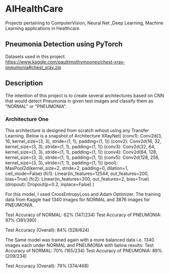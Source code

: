 # AIHealthCare
Projects pertaining to ComputerVision, Neural Net ,Deep Learning, Machine Learning applications in Healthcare.

## Pneumonia Detection using PyTorch
 Datasets used in this project. https://www.kaggle.com/paultimothymooney/chest-xray-pneumonia#chest_xray.zip

## Description

The intention of this project is to create several architectures based on CNN that would detect  Pneumonia in given test images and classify them as "NORMAL" or "PNEUMONIA".

### Architecture One 
This architecture is designed from scratch wihout using any Transfer Learning.
Below is a snapshot of Architecture
XRayNet(
  (conv1): Conv2d(3, 16, kernel_size=(3, 3), stride=(1, 1), padding=(1, 1))
  (conv2): Conv2d(16, 32, kernel_size=(3, 3), stride=(1, 1), padding=(1, 1))
  (conv3): Conv2d(32, 64, kernel_size=(3, 3), stride=(1, 1), padding=(1, 1))
  (conv4): Conv2d(64, 128, kernel_size=(3, 3), stride=(1, 1), padding=(1, 1))
  (conv5): Conv2d(128, 256, kernel_size=(3, 3), stride=(1, 1), padding=(1, 1))
  (pool): MaxPool2d(kernel_size=2, stride=2, padding=0, dilation=1, ceil_mode=False)
  (fc1): Linear(in_features=12544, out_features=200, bias=True)
  (fc2): Linear(in_features=200, out_features=2, bias=True)
  (dropout): Dropout(p=0.2, inplace=False)
)

For this model, I used CrossEntropyLoss and Adam Optimizer. The training data from Kaggle had  1340 images for NORMAL and 3876 images for PNEUMONIA. 

Test Accuracy of     NORMAL: 62% (147/234)
Test Accuracy of     PNEUMONIA: 97% (381/390)

Test Accuracy (Overall): 84% (528/624)

The Same model was trained again with a more balanced data i.e. 1340 images each under NORMAL and PNEUMONIA with below results:
Test Accuracy of     NORMAL: 70% (165/234)
Test Accuracy of     PNEUMONIA: 89% (209/234)

Test Accuracy (Overall): 79% (374/468)
